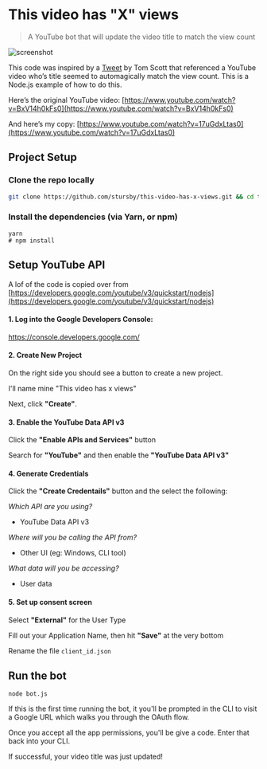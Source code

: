 # This video has "X" views

> A YouTube bot that will update the video title to match the view count

![screenshot](./github/screenshot.png)

This code was inspired by a [Tweet](https://twitter.com/tomscott/status/1247178247437078529) by Tom Scott that referenced a YouTube video who’s title seemed to automagically match the view count. This is a Node.js example of how to do this.

Here’s the original YouTube video: [https://www.youtube.com/watch?v=BxV14h0kFs0](https://www.youtube.com/watch?v=BxV14h0kFs0)

And here’s my copy: [https://www.youtube.com/watch?v=17uGdxLtas0](https://www.youtube.com/watch?v=17uGdxLtas0)

## Project Setup

### Clone the repo locally

```bash
git clone https://github.com/stursby/this-video-has-x-views.git && cd this-video-has-x-views
```

### Install the dependencies (via Yarn, or npm)

```
yarn
# npm install
```

## Setup YouTube API

A lof of the code is copied over from [https://developers.google.com/youtube/v3/quickstart/nodejs](https://developers.google.com/youtube/v3/quickstart/nodejs)

#### 1. Log into the Google Developers Console:

https://console.developers.google.com/

#### 2. Create New Project

On the right side you should see a button to create a new project.

I'll name mine "This video has x views"

Next, click **"Create"**.

#### 3. Enable the YouTube Data API v3

Click the **"Enable APIs and Services"** button

Search for **"YouTube"** and then enable the **"YouTube Data API v3"**

#### 4. Generate Credentials

Click the **"Create Credentails"** button and the select the following:

_Which API are you using?_

- YouTube Data API v3

_Where will you be calling the API from?_

- Other UI (eg: Windows, CLI tool)

_What data will you be accessing?_

- User data

#### 5. Set up consent screen

Select **"External"** for the User Type

Fill out your Application Name, then hit **"Save"** at the very bottom

Rename the file `client_id.json`

## Run the bot

`node bot.js`

If this is the first time running the bot, it you'll be prompted in the CLI to visit a Google URL which walks you through the OAuth flow.

Once you accept all the app permissions, you'll be give a code. Enter that back into your CLI.

If successful, your video title was just updated!
